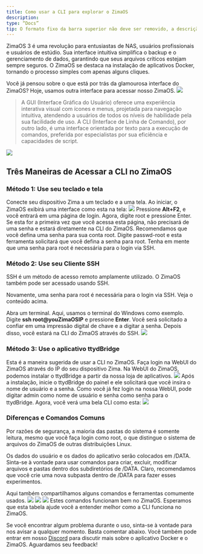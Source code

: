 ```yaml
---
title: Como usar a CLI para explorar o ZimaOS
description:
type: “Docs”
tip: O formato fixo da barra superior não deve ser removido, a descrição é para a descrição do artigo, se não preenchido, o conteúdo será extraído do início do texto
---
```

ZimaOS 3 é uma revolução para entusiastas de NAS, usuários profissionais e usuários de estúdio. Sua interface intuitiva simplifica o backup e o gerenciamento de dados, garantindo que seus arquivos críticos estejam sempre seguros. O ZimaOS se destaca na instalação de aplicativos Docker, tornando o processo simples com apenas alguns cliques.

Você já pensou sobre o que está por trás da glamourosa interface do ZimaOS? Hoje, usamos outra interface para acessar nosso ZimaOS.
![](https://manage.icewhale.io/api/static/docs/1727176855906_image.png)

> A GUI (Interface Gráfica do Usuário) oferece uma experiência interativa visual com ícones e menus, projetada para navegação intuitiva, atendendo a usuários de todos os níveis de habilidade pela sua facilidade de uso. A CLI (Interface de Linha de Comando), por outro lado, é uma interface orientada por texto para a execução de comandos, preferida por especialistas por sua eficiência e capacidades de script.
>
![](https://manage.icewhale.io/api/static/docs/1727176878586_image.png)
## Três Maneiras de Acessar a CLI no ZimaOS

### Método 1: Use seu teclado e tela

Conecte seu dispositivo Zima a um teclado e a uma tela. Ao iniciar, o ZimaOS exibirá uma interface como esta na tela:
![](https://manage.icewhale.io/api/static/docs/1727177117363_image.png)
Pressione **Alt+F2**, e você entrará em uma página de login. Agora, digite root e pressione Enter. Se esta for a primeira vez que você acessa esta página, não precisará de uma senha e estará diretamente na CLI do ZimaOS. Recomendamos que você defina uma senha para sua conta root. Digite passwd-root e esta ferramenta solicitará que você defina a senha para root. Tenha em mente que uma senha para root é necessária para o login via SSH.

### Método 2: Use seu Cliente SSH

SSH é um método de acesso remoto amplamente utilizado. O ZimaOS também pode ser acessado usando SSH.

Novamente, uma senha para root é necessária para o login via SSH. Veja o conteúdo acima.

Abra um terminal. Aqui, usamos o terminal do Windows como exemplo. Digite **ssh root@youZimaOSIP** e pressione **Enter**. Você será solicitado a confiar em uma impressão digital de chave e a digitar a senha. Depois disso, você estará na CLI do ZimaOS através do SSH.
![](https://manage.icewhale.io/api/static/docs/1727177214909_image.png)
### Método 3: Use o aplicativo ttydBridge

Esta é a maneira sugerida de usar a CLI no ZimaOS. Faça login na WebUI do ZimaOS através do IP do seu dispositivo Zima. Na WebUI do ZimaOS, podemos instalar o ttydBridge a partir da nossa loja de aplicativos.
![](https://manage.icewhale.io/api/static/docs/1727177258550_image.png)
Após a instalação, inicie o ttydBridge do painel e ele solicitará que você insira o nome de usuário e a senha. Como você já fez login na nossa WebUI, pode digitar admin como nome de usuário e senha como senha para o ttydBridge. Agora, você verá uma bela CLI como esta:
![](https://manage.icewhale.io/api/static/docs/1727177269954_image.png)
### Diferenças e Comandos Comuns
Por razões de segurança, a maioria das pastas do sistema é somente leitura, mesmo que você faça login como root, o que distingue o sistema de arquivos do ZimaOS de outras distribuições Linux.

Os dados do usuário e os dados do aplicativo serão colocados em /DATA. Sinta-se à vontade para usar comandos para criar, excluir, modificar arquivos e pastas dentro dos subdiretórios de /DATA. Claro, recomendamos que você crie uma nova subpasta dentro de /DATA para fazer esses experimentos.

Aqui também compartilhamos alguns comandos e ferramentas comumente usados.
![](https://manage.icewhale.io/api/static/docs/1727177290437_image.png)
![](https://manage.icewhale.io/api/static/docs/1727177297428_image.png)
![](https://manage.icewhale.io/api/static/docs/1727177303590_image.png)
Estes comandos funcionam bem no ZimaOS. Esperamos que esta tabela ajude você a entender melhor como a CLI funciona no ZimaOS.

Se você encontrar algum problema durante o uso, sinta-se à vontade para nos avisar a qualquer momento. Basta comentar abaixo. Você também pode entrar em nosso [Discord](https://discord.com/invite/uuNfKzG5) para discutir mais sobre o aplicativo Docker e o ZimaOS. Aguardamos seu feedback!